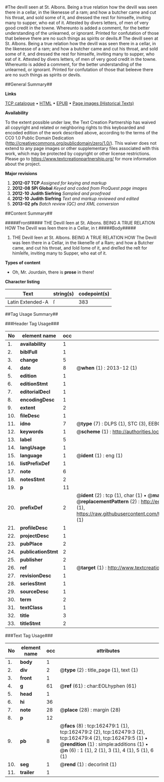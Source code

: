 #The devill seen at St. Albons. Being a true relation how the devill was seen there in a cellar, in the likenesse of a ram; and how a butcher came and cut his throat, and sold some of it, and dressed the rest for himselfe, inviting many to supper, who eat of it. Attested by divers letters, of men of very good credit in the towne. Whereunto is added a comment, for the better understanding of the unlearned, or ignorant. Printed for confutation of those that beleeve there are no such things as spirits or devils.#
The devill seen at St. Albons. Being a true relation how the devill was seen there in a cellar, in the likenesse of a ram; and how a butcher came and cut his throat, and sold some of it, and dressed the rest for himselfe, inviting many to supper, who eat of it. Attested by divers letters, of men of very good credit in the towne. Whereunto is added a comment, for the better understanding of the unlearned, or ignorant. Printed for confutation of those that beleeve there are no such things as spirits or devils.

##General Summary##

**Links**

[TCP catalogue](http://www.ota.ox.ac.uk/tcp/)  • 
[HTML](http://tei.it.ox.ac.uk/tcp/Texts-HTML/free/A81/A81380.html)  • 
[EPUB](http://tei.it.ox.ac.uk/tcp/Texts-EPUB/free/A81/A81380.epub) • 
[Page images (Historical Texts)](https://historicaltexts.jisc.ac.uk/eebo-99864807e)

**Availability**

To the extent possible under law, the Text Creation Partnership has waived all copyright and related or neighboring rights to this keyboarded and encoded edition of the work described above, according to the terms of the CC0 1.0 Public Domain Dedication (http://creativecommons.org/publicdomain/zero/1.0/). This waiver does not extend to any page images or other supplementary files associated with this work, which may be protected by copyright or other license restrictions. Please go to https://www.textcreationpartnership.org/ for more information about the project.

**Major revisions**

1. __2012-07__ __TCP__ *Assigned for keying and markup*
1. __2012-08__ __SPi Global__ *Keyed and coded from ProQuest page images*
1. __2012-10__ __Judith Siefring__ *Sampled and proofread*
1. __2012-10__ __Judith Siefring__ *Text and markup reviewed and edited*
1. __2013-02__ __pfs__ *Batch review (QC) and XML conversion*

##Content Summary##

#####Front#####
THE Devill ſeen at St. Albons. BEING A TRUE RELATION HOW The Devill was ſeen there in a Cellar, in t
#####Body#####

1. THE Devill ſeen at St. Albons. BEING A TRUE RELATION HOW The Devill was ſeen there in a Cellar, in the likeneſſe of a Ram; and how a Butcher came, and cut his throat, and ſold ſome of it, and dreſſed the reſt for himſelfe, inviting many to Supper, who eat of it.

**Types of content**

  * Oh, Mr. Jourdain, there is **prose** in there!

**Character listing**


|Text|string(s)|codepoint(s)|
|---|---|---|
|Latin Extended-A|ſ|383|

##Tag Usage Summary##

###Header Tag Usage###

|No|element name|occ|attributes|
|---|---|---|---|
|1.|__availability__|1||
|2.|__biblFull__|1||
|3.|__change__|5||
|4.|__date__|8| @__when__ (1) : 2013-12 (1)|
|5.|__edition__|1||
|6.|__editionStmt__|1||
|7.|__editorialDecl__|1||
|8.|__encodingDesc__|1||
|9.|__extent__|2||
|10.|__fileDesc__|1||
|11.|__idno__|7| @__type__ (7) : DLPS (1), STC (3), EEBO-CITATION (1), PROQUEST (1), VID (1)|
|12.|__keywords__|1| @__scheme__ (1) : http://authorities.loc.gov/ (1)|
|13.|__label__|5||
|14.|__langUsage__|1||
|15.|__language__|1| @__ident__ (1) : eng (1)|
|16.|__listPrefixDef__|1||
|17.|__note__|6||
|18.|__notesStmt__|2||
|19.|__p__|11||
|20.|__prefixDef__|2| @__ident__ (2) : tcp (1), char (1)  •  @__matchPattern__ (2) : ([0-9\-]+):([0-9IVX]+) (1), (.+) (1)  •  @__replacementPattern__ (2) : http://eebo.chadwyck.com/downloadtiff?vid=$1&page=$2 (1), https://raw.githubusercontent.com/textcreationpartnership/Texts/master/tcpchars.xml#$1 (1)|
|21.|__profileDesc__|1||
|22.|__projectDesc__|1||
|23.|__pubPlace__|2||
|24.|__publicationStmt__|2||
|25.|__publisher__|2||
|26.|__ref__|1| @__target__ (1) : http://www.textcreationpartnership.org/docs/. (1)|
|27.|__revisionDesc__|1||
|28.|__seriesStmt__|1||
|29.|__sourceDesc__|1||
|30.|__term__|2||
|31.|__textClass__|1||
|32.|__title__|3||
|33.|__titleStmt__|2||


###Text Tag Usage###

|No|element name|occ|attributes|
|---|---|---|---|
|1.|__body__|1||
|2.|__div__|2| @__type__ (2) : title_page (1), text (1)|
|3.|__front__|1||
|4.|__g__|61| @__ref__ (61) : char:EOLhyphen (61)|
|5.|__head__|1||
|6.|__hi__|36||
|7.|__note__|28| @__place__ (28) : margin (28)|
|8.|__p__|12||
|9.|__pb__|8| @__facs__ (8) : tcp:162479:1 (1), tcp:162479:2 (2), tcp:162479:3 (2), tcp:162479:4 (2), tcp:162479:5 (1)  •  @__rendition__ (1) : simple:additions (1)  •  @__n__ (6) : 1 (1), 2 (1), 3 (1), 4 (1), 5 (1), 6 (1)|
|10.|__seg__|1| @__rend__ (1) : decorInit (1)|
|11.|__trailer__|1||
